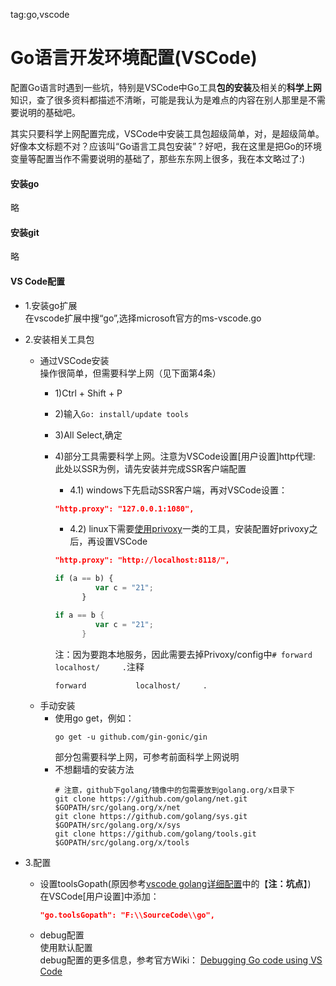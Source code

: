 tag:go,vscode  

# Go语言开发环境配置(VSCode)

配置Go语言时遇到一些坑，特别是VSCode中Go工具**包的安装**及相关的**科学上网**知识，查了很多资料都描述不清晰，可能是我认为是难点的内容在别人那里是不需要说明的基础吧。

其实只要科学上网配置完成，VSCode中安装工具包超级简单，对，是超级简单。好像本文标题不对？应该叫“Go语言工具包安装”？好吧，我在这里是把Go的环境变量等配置当作不需要说明的基础了，那些东东网上很多，我在本文略过了:)

#### 安装go  
略  
#### 安装git  
略  
#### VS Code配置  
- 1.安装go扩展  
  在vscode扩展中搜“go”,选择microsoft官方的ms-vscode.go  
- 2.安装相关工具包  
  - 通过VSCode安装  
    操作很简单，但需要科学上网（见下面第4条）  
    - 1)Ctrl + Shift + P  
    - 2)输入`Go: install/update tools`  
    - 3)All Select,确定  
    - 4)部分工具需要科学上网。注意为VSCode设置[用户设置]http代理:  
      此处以SSR为例，请先安装并完成SSR客户端配置  
      - 4.1) windows下先启动SSR客户端，再对VSCode设置：  
      ``` json  
      "http.proxy": "127.0.0.1:1080",  
      ```  
      - 4.2) linux下需要[使用privoxy](https://www.cnblogs.com/liuxuzzz/p/5324749.html)一类的工具，安装配置好privoxy之后，再设置VSCode  
      ``` json  
      "http.proxy": "http://localhost:8118/",  
      ```  
      
      ``` javascript  
      if (a == b) {
			   var c = "21";
			}
      ```  
			
      ``` go  
      if a == b {
			   var c = "21";
			}
      ```  
      注：因为要跑本地服务，因此需要去掉Privoxy/config中`# forward           localhost/     .`注释  
      ``` shell  
      forward           localhost/     .  
      ```  
  - 手动安装  
    - 使用go get，例如：    
      ``` shell  
      go get -u github.com/gin-gonic/gin  
      ```        
      部分包需要科学上网，可参考前面科学上网说明  
    - 不想翻墙的安装方法  
      ``` shell  
      # 注意，github下golang/镜像中的包需要放到golang.org/x目录下  
      git clone https://github.com/golang/net.git $GOPATH/src/golang.org/x/net  
      git clone https://github.com/golang/sys.git $GOPATH/src/golang.org/x/sys  
      git clone https://github.com/golang/tools.git $GOPATH/src/golang.org/x/tools  
      ```  

- 3.配置  
  - 设置toolsGopath(原因参考[vscode golang详细配置](https://blog.csdn.net/ys5773477/article/details/78881841)中的【**注：坑点**】)  
在VSCode[用户设置]中添加：  
    ``` json  
    "go.toolsGopath": "F:\\SourceCode\\go",  
    ```  
  - debug配置  
    使用默认配置  
    debug配置的更多信息，参考官方Wiki： [Debugging Go code using VS Code](https://github.com/Microsoft/vscode-go/wiki/Debugging-Go-code-using-VS-Code)  
